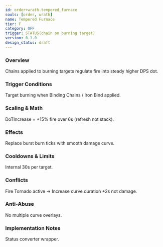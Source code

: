 ```yaml
---
id: order+wrath.tempered_furnace
souls: [order, wrath]
name: Tempered Furnace
tier: F
category: OFF
trigger: STATUS(chain on burning target)
version: 0.1.0
design_status: draft
---
```

### Overview
Chains applied to burning targets regulate fire into steady higher DPS dot.
### Trigger Conditions
Target burning when Binding Chains / Iron Bind applied.
### Scaling & Math
DoTIncrease = +15% fire over 6s (refresh not stack).
### Effects
Replace burst burn ticks with smooth damage curve.
### Cooldowns & Limits
Internal 30s per target.
### Conflicts
Fire Tornado active -> Increase curve duration +2s not damage.
### Anti-Abuse
No multiple curve overlays.
### Implementation Notes
Status converter wrapper.
